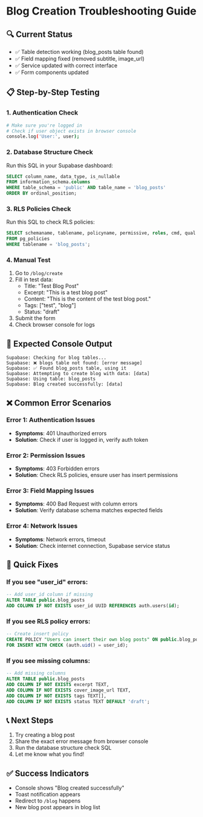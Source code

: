 # Blog Creation Troubleshooting Guide

## 🔍 **Current Status**
- ✅ Table detection working (blog_posts table found)
- ✅ Field mapping fixed (removed subtitle, image_url)
- ✅ Service updated with correct interface
- ✅ Form components updated

## 📋 **Step-by-Step Testing**

### 1. **Authentication Check**
```bash
# Make sure you're logged in
# Check if user object exists in browser console
console.log('User:', user);
```

### 2. **Database Structure Check**
Run this SQL in your Supabase dashboard:
```sql
SELECT column_name, data_type, is_nullable
FROM information_schema.columns
WHERE table_schema = 'public' AND table_name = 'blog_posts'
ORDER BY ordinal_position;
```

### 3. **RLS Policies Check**
Run this SQL to check RLS policies:
```sql
SELECT schemaname, tablename, policyname, permissive, roles, cmd, qual
FROM pg_policies
WHERE tablename = 'blog_posts';
```

### 4. **Manual Test**
1. Go to `/blog/create`
2. Fill in test data:
   - Title: "Test Blog Post"
   - Excerpt: "This is a test blog post"
   - Content: "This is the content of the test blog post."
   - Tags: ["test", "blog"]
   - Status: "draft"
3. Submit the form
4. Check browser console for logs

## 🔧 **Expected Console Output**
```
Supabase: Checking for blog tables...
Supabase: ❌ blogs table not found: [error message]
Supabase: ✅ Found blog_posts table, using it
Supabase: Attempting to create blog with data: [data]
Supabase: Using table: blog_posts
Supabase: Blog created successfully: [data]
```

## ❌ **Common Error Scenarios**

### **Error 1: Authentication Issues**
- **Symptoms**: 401 Unauthorized errors
- **Solution**: Check if user is logged in, verify auth token

### **Error 2: Permission Issues**
- **Symptoms**: 403 Forbidden errors
- **Solution**: Check RLS policies, ensure user has insert permissions

### **Error 3: Field Mapping Issues**
- **Symptoms**: 400 Bad Request with column errors
- **Solution**: Verify database schema matches expected fields

### **Error 4: Network Issues**
- **Symptoms**: Network errors, timeout
- **Solution**: Check internet connection, Supabase service status

## 🔧 **Quick Fixes**

### **If you see "user_id" errors:**
```sql
-- Add user_id column if missing
ALTER TABLE public.blog_posts 
ADD COLUMN IF NOT EXISTS user_id UUID REFERENCES auth.users(id);
```

### **If you see RLS policy errors:**
```sql
-- Create insert policy
CREATE POLICY "Users can insert their own blog posts" ON public.blog_posts
FOR INSERT WITH CHECK (auth.uid() = user_id);
```

### **If you see missing columns:**
```sql
-- Add missing columns
ALTER TABLE public.blog_posts 
ADD COLUMN IF NOT EXISTS excerpt TEXT,
ADD COLUMN IF NOT EXISTS cover_image_url TEXT,
ADD COLUMN IF NOT EXISTS tags TEXT[],
ADD COLUMN IF NOT EXISTS status TEXT DEFAULT 'draft';
```

## 📞 **Next Steps**
1. Try creating a blog post
2. Share the exact error message from browser console
3. Run the database structure check SQL
4. Let me know what you find!

## ✅ **Success Indicators**
- Console shows "Blog created successfully"
- Toast notification appears
- Redirect to `/blog` happens
- New blog post appears in blog list 